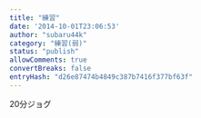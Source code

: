 ```yaml
---
title: "練習"
date: '2014-10-01T23:06:53'
author: "subaru44k"
category: "練習(弱)"
status: "publish"
allowComments: true
convertBreaks: false
entryHash: "d26e87474b4849c387b7416f377bf63f"
---
```

20分ジョグ
